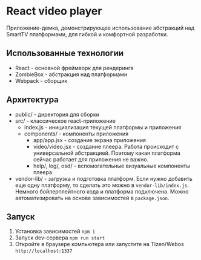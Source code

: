 # React video player

Приложение-демка, демонстрирующее использование абстракций над SmartTV платформами, для гибкой и комфортной разработки.

## Использованные технологии

- React - основной фреймворк для рендеринга
- ZombieBox - абстракция над платформами
- Webpack - сборщик

## Архитектура

- public/ - директория для сборки
- src/ - классическое react-приложение
    - index.js - инициализация текущей платформы и приложения
    - components/ - компоненты приложения
        - app/app.jsx - создание экрана приложения
        - video/video.jsx - создание плеера. Работа происходит с универсальной абстракцией. Поэтому какая платформа сейчас работает для приложения не важно.
        - help/, log/, osd/ - вспомогательные визуальные компоненты плеера
- vendor-lib/ - загрузка и подготовка платформ. Если нужно добавить еще одну платформу, то сделать это можно в `vendor-lib/index.js`. Немного бойлерплейтного кода и платформа подключена. Можно автоматизировать на основе зависимостей в `package.json`.

## Запуск

1. Установка зависимостей `npm i`
2. Запуск dev-сервера `npm run start`
3. Откройте в браузере компьютера или запустите на Tizen/Webos `http://localhost:1337`
